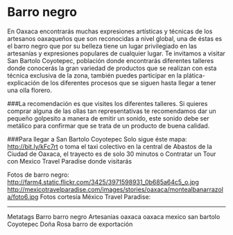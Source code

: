 Barro negro
==========================================================================================
En Oaxaca encontrarás muchas expresiones artísticas y técnicas de los artesanos oaxaqueños que son reconocidas a nivel global, una de éstas es el barro negro que por su belleza tiene un lugar privilegiado en las artesanías y expresiones populares de cualquier lugar. Te invitamos a visitar San Bartolo Coyotepec, población donde encontrarás diferentes talleres donde conocerás la gran variedad de productos que se realizan con esta técnica exclusiva de la zona, también puedes participar en la plática-explicación de los diferentes procesos que se siguen hasta llegar a tener una olla florero. 

###La recomendación es que visites los diferentes talleres. 
Si quieres comprar alguna de las ollas tan representativas te recomendamos dar un pequeño golpesito a manera de emitir un sonido, este sonido debe ser metálico para confirmar que se trata de un producto de buena calidad. 

###Para llegar a San Bartolo Coyotepec
Solo sigue éste mapa: http://bit.ly/kFc7rt
o toma el taxi colectivo en la central de Abastos de la Ciudad de Oaxaca, el trayecto es de solo 30 minutos 
o Contratar un Tour con Mexico Travel Paradise donde visitarás 

Fotos de barro negro: http://farm4.static.flickr.com/3425/3971598931_0b685a64c5_o.jpg
http://mexicotravelparadise.com/images/stories/oaxaca/montealbanarrazola/foto6.jpg
Fotos cortesía México Travel Paradise: 

_________________________
Metatags
Barro
barro negro
Artesanias
oaxaca
oaxaca mexico
san bartolo Coyotepec
Doña Rosa
barro de exportación
